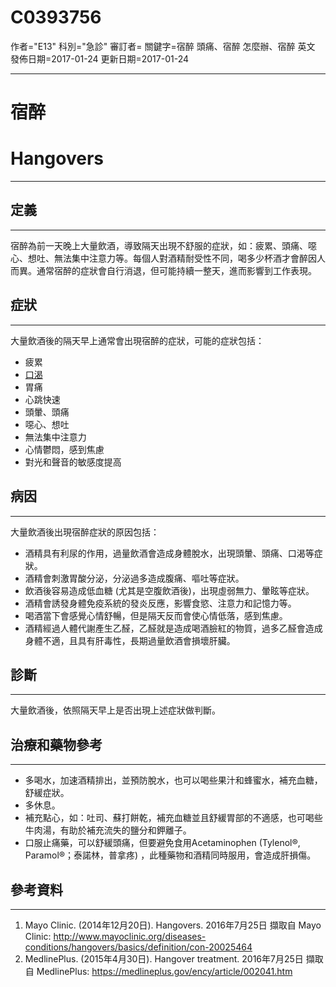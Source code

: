 # C0393756
作者="E13"
科別="急診"
審訂者=
關鍵字=宿醉 頭痛、宿醉 怎麼辦、宿醉 英文
發佈日期=2017-01-24
更新日期=2017-01-24

----------
# 宿醉
# Hangovers
----------
## 定義
----------

宿醉為前一天晚上大量飲酒，導致隔天出現不舒服的症狀，如：疲累、頭痛、噁心、想吐、無法集中注意力等。每個人對酒精耐受性不同，喝多少杯酒才會醉因人而異。通常宿醉的症狀會自行消退，但可能持續一整天，進而影響到工作表現。

## 症狀
----------

大量飲酒後的隔天早上通常會出現宿醉的症狀，可能的症狀包括：

- 疲累
- [口渴](C0039971)
- 胃痛
- 心跳快速
- 頭暈、頭痛
- 噁心、想吐
- 無法集中注意力
- 心情鬱悶，感到焦慮
- 對光和聲音的敏感度提高
## 病因
----------

大量飲酒後出現宿醉症狀的原因包括：

- 酒精具有利尿的作用，過量飲酒會造成身體脫水，出現頭暈、頭痛、口渴等症狀。
- 酒精會刺激胃酸分泌，分泌過多造成腹痛、嘔吐等症狀。
- 飲酒後容易造成低血糖 (尤其是空腹飲酒後)，出現虛弱無力、暈眩等症狀。
- 酒精會誘發身體免疫系統的發炎反應，影響食慾、注意力和記憶力等。
- 喝酒當下會感覺心情舒暢，但是隔天反而會使心情低落，感到焦慮。
- 酒精經過人體代謝產生乙醛，乙醛就是造成喝酒臉紅的物質，過多乙醛會造成身體不適，且具有肝毒性，長期過量飲酒會損壞肝臟。
## 診斷
----------

大量飲酒後，依照隔天早上是否出現上述症狀做判斷。

## 治療和藥物參考
----------
- 多喝水，加速酒精排出，並預防脫水，也可以喝些果汁和蜂蜜水，補充血糖，舒緩症狀。
- 多休息。
- 補充點心，如：吐司、蘇打餅乾，補充血糖並且舒緩胃部的不適感，也可喝些牛肉湯，有助於補充流失的鹽分和鉀離子。
- 口服止痛藥，可以舒緩頭痛，但要避免食用Acetaminophen (Tylenol®, Paramol®；泰諾林，普拿疼) ，此種藥物和酒精同時服用，會造成肝損傷。
## 參考資料
----------
1. Mayo Clinic. (2014年12月20日). Hangovers. 2016年7月25日 擷取自 Mayo Clinic: http://www.mayoclinic.org/diseases-conditions/hangovers/basics/definition/con-20025464
2. MedlinePlus. (2015年4月30日). Hangover treatment. 2016年7月25日 擷取自 MedlinePlus: https://medlineplus.gov/ency/article/002041.htm

